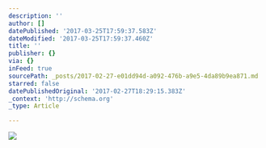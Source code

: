 ```yaml
---
description: ''
author: []
datePublished: '2017-03-25T17:59:37.583Z'
dateModified: '2017-03-25T17:59:37.460Z'
title: ''
publisher: {}
via: {}
inFeed: true
sourcePath: _posts/2017-02-27-e01dd94d-a092-476b-a9e5-4da89b9ea871.md
starred: false
datePublishedOriginal: '2017-02-27T18:29:15.383Z'
_context: 'http://schema.org'
_type: Article

---
```

![](https://the-grid-user-content.s3-us-west-2.amazonaws.com/8a4cd172-0d20-4474-8b9b-5eb3a31aafc8.jpg)